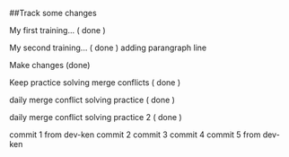 ##Track some changes

My first training... ( done )

My second training... ( done )
    adding parangraph line

Make changes (done)

Keep practice solving merge conflicts ( done )

daily merge conflict solving practice ( done )

daily merge conflict solving practice 2 ( done )

commit 1 from dev-ken
commit 2 
commit 3
commit 4
commit 5 from dev-ken
